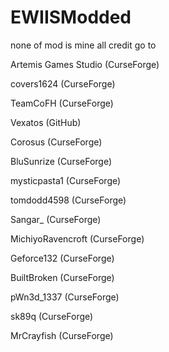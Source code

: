 # EWIISModded
none of mod is mine all credit go to

Artemis Games Studio (CurseForge)

covers1624 (CurseForge)

TeamCoFH (CurseForge)

Vexatos (GitHub)

Corosus (CurseForge)

BluSunrize (CurseForge)

mysticpasta1 (CurseForge)

tomdodd4598 (CurseForge)

Sangar_ (CurseForge)

MichiyoRavencroft (CurseForge)

Geforce132 (CurseForge)

BuiltBroken (CurseForge)

pWn3d_1337 (CurseForge)

sk89q (CurseForge)

MrCrayfish (CurseForge)
